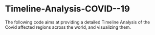 # Timeline-Analysis-COVID--19
The following code aims at providing a detailed Timeline Analysis of the Covid affected regions across the world, and visualizing them.
